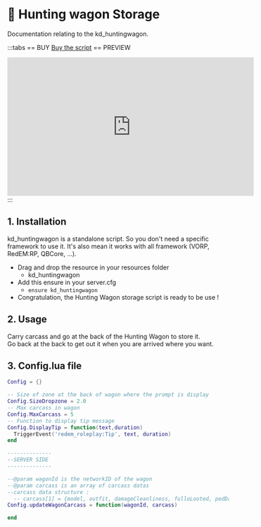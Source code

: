 # :deer: Hunting wagon Storage
Documentation relating to the kd_huntingwagon.

:::tabs
== BUY
[Buy the script](https://shop.jumpon-studios.com/package/5302950)
== PREVIEW
<iframe width="560" height="315" src="https://www.youtube.com/embed/CA1v7WScf_U?si=i_uMbhvL92IlO7Db" title="YouTube video player" frameborder="0" allow="accelerometer; autoplay; clipboard-write; encrypted-media; gyroscope; picture-in-picture; web-share" allowfullscreen></iframe>
:::

## 1. Installation
kd_huntingwagon is a standalone script. So you don't need a specific framework to use it. It's also mean it works with all framework (VORP, RedEM:RP, QBCore, …).

- Drag and drop the resource in your resources folder
  - kd_huntingwagon
- Add this ensure in your server.cfg
  - `ensure kd_huntingwagon`
- Congratulation, the Hunting Wagon storage script is ready to be use !

## 2. Usage
Carry carcass and go at the back of the Hunting Wagon to store it. <br>
Go back at the back to get out it when you are arrived where you want.

## 3. Config.lua file
```lua
Config = {}

-- Size of zone at the back of wagon where the prompt is display
Config.SizeDropzone = 2.0
-- Max carcass in wagon
Config.MaxCarcass = 5
-- Function to display tip message
Config.DisplayTip = function(text,duration)
  TriggerEvent('redem_roleplay:Tip', text, duration)
end

--------------
--SERVER SIDE
--------------

--@param wagonId is the networkID of the wagon
--@param carcass is an array of carcass datas
--carcass data structure :
  -- carcass[1] = {model, outfit, damageCleanliness, fulloLooted, pedDamage}
Config.updateWagonCarcass = function(wagonId, carcass)

end
```